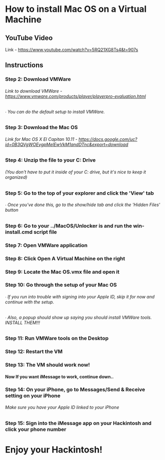# How to install Mac OS on a Virtual Machine

## YouTube Video
Link - https://www.youtube.com/watch?v=5RQ21XG8Ts4&t=907s

## Instructions

### Step 2: Download VMWare
###### Link to download VMWare - https://www.vmware.com/products/player/playerpro-evaluation.html

###### ∙ You can do the default setup to install VMWare.


### Step 3: Download the Mac OS
###### Link for Mac OS X El Capitan 10.11 - https://docs.google.com/uc?id=0B3QVgWOEvgpMelEwVkM1andDTnc&export=download


### Step 4: Unzip the file to your C: Drive
###### (You don't have to put it inside of your C: drive, but it's nice to keep it organized)


### Step 5: Go to the top of your explorer and click the 'View' tab
###### ∙ Once you've done this, go to the show/hide tab and click the 'Hidden Files' button


### Step 6: Go to your ../MacOS/Unlocker is and run the win-install.cmd script file


### Step 7: Open VMWare application


### Step 8: Click Open A Virtual Machine on the right


### Step 9: Locate the Mac OS.vmx file and open it


### Step 10: Go through the setup of your Mac OS
###### ∙ If you run into trouble with signing into your Apple ID, skip it for now and continue with the setup.

###### ∙ Also, a popup should show up saying you should install VMWare tools. INSTALL THEM!!!


### Step 11: Run VMWare tools on the Desktop


### Step 12: Restart the VM


### Step 13: The VM should work now!


#### Now If you want iMessage to work, continue down..


### Step 14: On your iPhone, go to Messages/Send & Receive setting on your iPhone
###### Make sure you have your Apple ID linked to your iPhone


### Step 15: Sign into the iMessage app on your Hackintosh and click your phone number

# Enjoy your Hackintosh!

